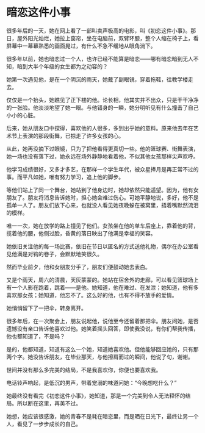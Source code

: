 # 暗恋这件小事

很多年后的一天，她在网上看了一部叫卖声极高的电影，叫《初恋这件小事》。那日，屋外阳光灿烂，她拉上窗帘，坐在电脑前，双臂环膝，整个人缩在椅子上，看屏幕中一幕幕熟悉的画面晃过，有什么不急不缓地从眼角淌下。 

很多年以前，她也暗恋过一个人，也许已经不能算是暗恋——哪有暗恋暗到无人不知，暗到大半个年级的女生都为之动容的？ 

她第一次遇见他，是在一个阴沉的雨天，她戴了副眼镜，穿着拖鞋，往教学楼走去。 

仅仅是一个抬头，她瞧见了正下楼的他。论长相，他其实并不出众，只是干干净净的一张脸。他淡淡地望了她一眼。与他错身的一瞬，她分明听见有什么撞击了自己小小的心脏。 

后来，她从朋友口中探得，喜欢他的人很多，多到出乎她的意料。原来他去年在艺术节上表演的那段街舞，已掠走了许多女孩的心。 

从此，她再没摘下过眼镜，只为了把他看得更真切一些。他的篮球赛、街舞表演，她一场也没有落下过，她永远在场外静静地看着他，不似其他女孩那样尖声欢呼。 

他学习成绩很好，又多才多艺，在那样一个学生年代，被众星捧月是再正常不过的事。而平凡如她，唯有努力学习，追上他的脚步。 

等他们站上了同一个舞台，她站到了他身边时，她却依然只能遥望。因为，他有女朋友了。朋友将消息告诉她时，担心她会难过伤心。可她平静地说，多好，他不是孤单一人了。朋友们放下心来，也就没人看见她夜晚躲在被窝里，捂着嘴默然流泪的模样。 

唯一一次，她在放学的路上撞见了他们。女孩坐在他的单车后座上，靠着他的背，揽着他的腰，他侧过脸，昏黄的落日映出了他满是幸福的笑容。 

她依旧关注他的每一场比赛，依旧在节日以匿名的方式送他礼物，偶尔在办公室看见他满是对钩的卷子，会默默地笑很久。 

然而毕业前夕，他和女朋友分手了，朋友们便鼓动她去表白。 

又是个雨天，周六的清晨，天灰蒙蒙的。她站在宿舍外的走廊，可以看见篮球场上有一个人影在跑着，跳着——是他。她知道，他在难过、在发泄；她知道，他有多喜欢那女孩；她知道，他忘不了。这么好的他，也有不得不放手的爱情。 

她悄悄留下了一把伞，转身离开。 

很多年后，在一次聚会上，朋友说起他，说他至今还留着那把伞。朋友问她，是否遗憾没有亲口告诉他喜欢过他。她笑着摇头回答，即使我没说，有你们帮我传播，他也都知道了，不是吗？ 

是的，他都知道，知道有这么一个她，知道她喜欢他。但他能够回应她的，只有那两个字。她没告诉朋友，在毕业那天，与他擦肩而过的瞬间，他说了句，谢谢。 

世间并没有那么多完美的结局，不是我喜欢你，你便也要喜欢我。 

电话铃声响起，是低沉的男声，带着宠溺的味道问她：“今晚想吃什么？” 

她最终没有看完《初恋这件小事》，她知道，那是一个完美到令人无法释怀的结局。所以断在这里，再美不过。 

她想，她应该很感激，她的青春不是耗在暗恋里，而是晒在日光下，最终让另一个人，看见了一步步成长的自己。